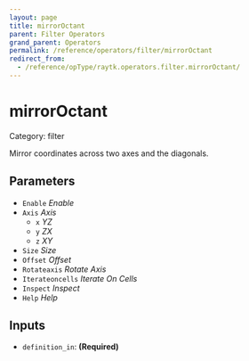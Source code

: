 ```yaml
---
layout: page
title: mirrorOctant
parent: Filter Operators
grand_parent: Operators
permalink: /reference/operators/filter/mirrorOctant
redirect_from:
  - /reference/opType/raytk.operators.filter.mirrorOctant/
---
```


# mirrorOctant

Category: filter



Mirror coordinates across two axes and the diagonals.

## Parameters

* `Enable` *Enable*
* `Axis` *Axis*
  * `x` *YZ*
  * `y` *ZX*
  * `z` *XY*
* `Size` *Size*
* `Offset` *Offset*
* `Rotateaxis` *Rotate Axis*
* `Iterateoncells` *Iterate On Cells*
* `Inspect` *Inspect*
* `Help` *Help*

## Inputs

* `definition_in`:  **(Required)**